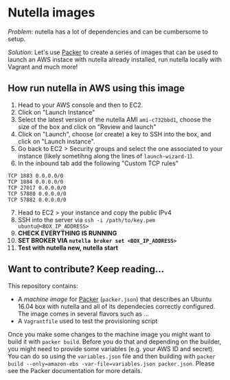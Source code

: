 # Nutella images

*Problem*: nutella has a lot of dependencies and can be cumbersome to setup.

*Solution*: Let's use [Packer](https://packer.io) to create a series of images that can be used to launch an AWS instace with nutella already installed, run nutella locally with Vagrant and much more!


## How run nutella in AWS using this image
1. Head to your AWS console and then to EC2.
2. Click on "Launch Instance"
3. Select the latest version of the nutella AMI `ami-c732bbd1`, choose the size of the box and click on "Review and launch"
4. Click on "Launch", choose (or create) a key to SSH into the box, and click on "Launch instance".
5. Go back to EC2 > Security groups and select the one associated to your instance (likely sometihng along the lines of `launch-wizard-1`).
6. In the inbound tab add the following "Custom TCP rules"
```
TCP 1883 0.0.0.0/0
TCP 1884 0.0.0.0/0
TCP 27017 0.0.0.0/0
TCP 57880 0.0.0.0/0
TCP 57882 0.0.0.0/0
```
7. Head to EC2 > your instance and copy the public IPv4
8. SSH into the server via `ssh -i /path/to/key.pem ubuntu@<BOX_IP_ADDRESS>`
9. **CHECK EVERYTHING IS RUNNING**
10. **SET BROKER VIA `nutella broker set <BOX_IP_ADDRESS>`**
11. **Test with nutella new, nutella start**


## Want to contribute? Keep reading...
This repository contains:
- A _machine image_ for [Packer](https://packer.io) (`packer.json`) that describes an Ubuntu 16.04 box with nutella and all of its dependecies correctly configured. The image comes in several flavors such as ...
- A `Vagrantfile` used to test the provisioning script

Once you make some changes to the machine image you might want to build it with `packer build`. Before you do that and depending on the builder, you might need to provide some variables (e.g. your AWS ID and secret). You can do so using the `variables.json` file and then building with `packer build --only=amazon-ebs -var-file=variables.json packer.json`. Please see the Packer documentation for more details.

